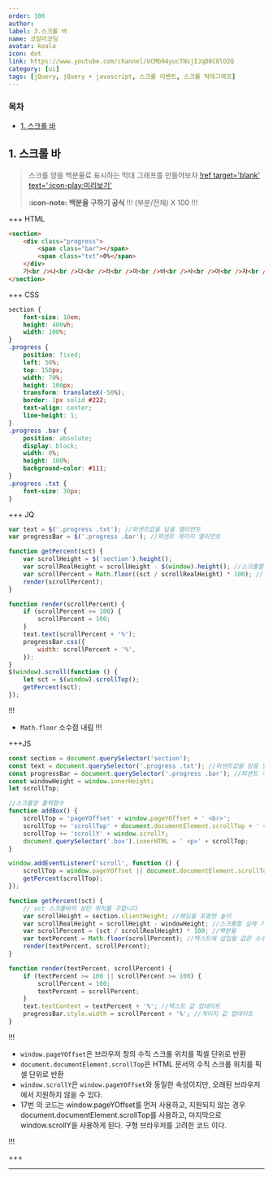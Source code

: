 ```yaml
---
order: 100
author:
label: 3.스크롤 바
name: 코알라코딩
avatar: koala
icon: dot
link: https://www.youtube.com/channel/UCMb94yucTNsjIJqD8C8lO2Q
category: [ui]
tags: [jQuery, jQuery + javascript, 스크롤 이벤트, 스크롤 막대그래프]
---
```


### 목차 <!-- omit in toc -->

- [1. 스크롤 바](#1-스크롤-바)

## 1. 스크롤 바

> 스크롤 양을 백분율료 표시하는 막대 그래프를 만들어보자
> [!ref target='blank' text=':icon-play:미리보기'](./files/3/jq.html)
>
> **:icon-note: 백분율 구하기 공식**
> !!!
> (부분/전체) X 100
> !!!

+++ HTML

```html # html
<section>
	<div class="progress">
		<span class="bar"></span>
		<span class="txt">0%</span>
	</div>
	가<br />나<br />다<br />라<br />마<br />바<br />사<br />아<br />자<br />차<br />카<br />타<br />파<br />하
</section>
```

+++ CSS

```css #
section {
	font-size: 10em;
	height: 400vh;
	width: 100%;
}
.progress {
	position: fixed;
	left: 50%;
	top: 150px;
	width: 70%;
	height: 100px;
	transform: translateX(-50%);
	border: 1px solid #222;
	text-align: center;
	line-height: 1;
}
.progress .bar {
	position: absolute;
	display: block;
	width: 0%;
	height: 100%;
	background-color: #111;
}
.progress .txt {
	font-size: 30px;
}
```

+++ JQ

```js #7,8 jQuery
var text = $('.progress .txt'); //퍼센트값을 담을 엘리먼트
var progressBar = $('.progress .bar'); //퍼센트 게이지 엘리먼트

function getPercent(sct) {
	var scrollHeight = $('section').height();
	var scrollRealHeight = scrollHeight - $(window).height(); //스크롤할 실제 거리
	var scrollPercent = Math.floor((sct / scrollRealHeight) * 100); //백분율
	render(scrollPercent);
}

function render(scrollPercent) {
	if (scrollPercent >= 100) {
		scrollPercent = 100;
	}
	text.text(scrollPercent + '%');
	progressBar.css({
		width: scrollPercent + '%',
	});
}
$(window).scroll(function () {
	let sct = $(window).scrollTop();
	getPercent(sct);
});
```

!!!
- `Math.floor` 소수점 내림
!!!

+++JS

```js #17 javascript
const section = document.querySelector('section');
const text = document.querySelector('.progress .txt'); //퍼센트값을 담을 엘리먼트
const progressBar = document.querySelector('.progress .bar'); //퍼센트 게이지 엘리먼트
const windowHeight = window.innerHeight;
let scrollTop;

//스크롤양 출력함수
function addBox() {
	scrollTop = 'pageYOffset' + window.pageYOffset + ' <br>';
	scrollTop += 'scrollTop' + document.documentElement.scrollTop + ' <br>';
	scrollTop += 'scrollY' + window.scrollY;
	document.querySelector('.box').innerHTML = ' <p>' + scrollTop;
}

window.addEventListener('scroll', function () {
	scrollTop = window.pageYOffset || document.documentElement.scrollTop || window.scrollY;
	getPercent(scrollTop);
});

function getPercent(sct) {
	// sct 스크롤바의 상단 위치를 구합니다
	var scrollHeight = section.clientHeight; //패딩을 포함한 높이
	var scrollRealHeight = scrollHeight - windowHeight; //스크롤할 실제 거리
	var scrollPercent = (sct / scrollRealHeight) * 100; //백분율
	var textPercent = Math.floor(scrollPercent); //텍스트에 삽입될 값은 소수점을 버림
	render(textPercent, scrollPercent);
}

function render(textPercent, scrollPercent) {
	if (textPercent >= 100 || scrollPercent >= 100) {
		scrollPercent = 100;
		textPercent = scrollPercent;
	}
	text.textContent = textPercent + '%'; //텍스트 값 업데이트
	progressBar.style.width = scrollPercent + '%'; //게이지 값 업데이트
}
```

!!!
- `window.pageYOffset`은 브라우저 창의 수직 스크롤 위치를 픽셀 단위로 반환
- `document.documentElement.scrollTop`은 HTML 문서의 수직 스크롤 위치를 픽셀 단위로 반환
- `window.scrollY`은 `window.pageYOffset`와 동일한 속성이지만, 오래된 브라우저에서 지원하지 않을 수 있다.
- 17번 의 코드는 window.pageYOffset를 먼저 사용하고, 지원되지 않는 경우 document.documentElement.scrollTop를
  사용하고, 마지막으로 window.scrollY을 사용하게 된다. 구형 브라우저를 고려한 코드 이다.

!!!

+++

---
